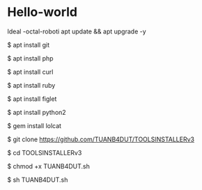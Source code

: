 # Hello-world
Ideal -octal-roboti
apt update && apt upgrade -y

$ apt install git

$ apt install php

$ apt install curl

$ apt install ruby

$ apt install figlet

$ apt install python2

$ gem install lolcat

$ git clone https://github.com/TUANB4DUT/TOOLSINSTALLERv3

$ cd TOOLSINSTALLERv3

$ chmod +x TUANB4DUT.sh

$ sh TUANB4DUT.sh
